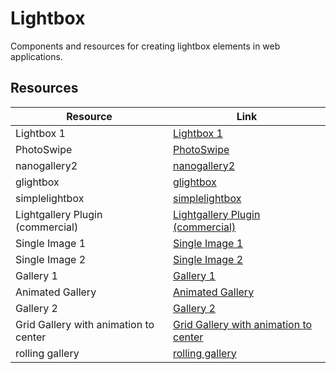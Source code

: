 # Lightbox

Components and resources for creating lightbox elements in web applications.

## Resources

| Resource | Link |
|---|---|
| Lightbox 1 | [Lightbox 1](https://codepen.io/ezra_siton/pen/XNpJaX) |
| PhotoSwipe | [PhotoSwipe](https://photoswipe.com/) |
| nanogallery2 | [nanogallery2](https://nanogallery2.nanostudio.org/) |
| glightbox | [glightbox](https://biati-digital.github.io/glightbox/) |
| simplelightbox | [simplelightbox](https://simplelightbox.com/) |
| Lightgallery Plugin (commercial) | [Lightgallery Plugin (commercial)](https://codepen.io/sachinchoolur/pen/QjLNMM) |
| Single Image 1 | [Single Image 1](https://codepen.io/gschier/pen/HCoqh) |
| Single Image 2 | [Single Image 2](https://codepen.io/ongtiffany/pen/BoOeQV) |
| Gallery 1 | [Gallery 1](https://codepen.io/nsom/pen/VbqLew) |
| Animated Gallery | [Animated Gallery](https://codepen.io/designcouch/pen/DEkcf) |
| Gallery 2 | [Gallery 2](https://codepen.io/svelts/pen/VYxPWW) |
| Grid Gallery with animation to center | [Grid Gallery with animation to center](https://codepen.io/ademilter/pen/ByLwwV) |
| rolling gallery | [rolling gallery](https://www.reactbits.dev/components/rolling-gallery) | 